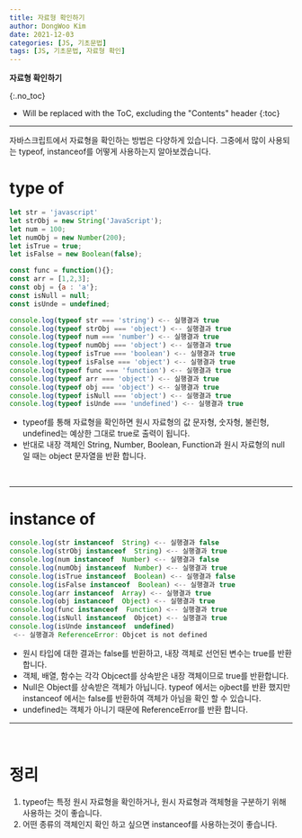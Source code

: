 ```yaml
---
title: 자료형 확인하기
author: DongWoo Kim
date: 2021-12-03
categories: [JS, 기초문법]
tags: [JS, 기초문법, 자료형 확인]
---
```


**자료형 확인하기**

{:.no_toc}

* Will be replaced with the ToC, excluding the "Contents" header
{:toc}
---

자바스크립트에서 자료형을 확인하는 방법은 다양하게 있습니다.
그중에서 많이 사용되는 typeof, instanceof를 어떻게 사용하는지 알아보겠습니다.

# **type of**
```js
let str = 'javascript'
let strObj = new String('JavaScript');
let num = 100;
let numObj = new Number(200);
let isTrue = true;
let isFalse = new Boolean(false);

const func = function(){};
const arr = [1,2,3];
const obj = {a : 'a'};
const isNull = null;
const isUnde = undefined;

console.log(typeof str === 'string') <-- 실행결과 true
console.log(typeof strObj === 'object') <-- 실행결과 true
console.log(typeof num === 'number') <-- 실행결과 true
console.log(typeof numObj === 'object') <-- 실행결과 true
console.log(typeof isTrue === 'boolean') <-- 실행결과 true
console.log(typeof isFalse === 'object') <-- 실행결과 true
console.log(typeof func === 'function') <-- 실행결과 true
console.log(typeof arr === 'object') <-- 실행결과 true
console.log(typeof obj === 'object') <-- 실행결과 true
console.log(typeof isNull === 'object') <-- 실행결과 true
console.log(typeof isUnde === 'undefined') <-- 실행결과 true

```
- typeof를 통해 자료형을 확인하면 원시 자료형의 값 문자형, 숫자형, 불린형, undefined는 
예상한 그대로 true로 출력이 됩니다.
- 반대로 내장 객체인 String, Number, Boolean, Function과 원시 자료형의 null 일 때는
object 문자열을 반환 합니다.


<br/>

---

# **instance of**

```js
console.log(str instanceof  String) <-- 실행결과 false
console.log(strObj instanceof  String) <-- 실행결과 true
console.log(num instanceof  Number) <-- 실행결과 false
console.log(numObj instanceof  Number) <-- 실행결과 true  
console.log(isTrue instanceof  Boolean) <-- 실행결과 false
console.log(isFalse instanceof  Boolean) <-- 실행결과 true
console.log(arr instanceof  Array) <-- 실행결과 true
console.log(obj instanceof  Object) <-- 실행결과 true
console.log(func instanceof  Function) <-- 실행결과 true
console.log(isNull instanceof  Objcet) <-- 실행결과 true
console.log(isUnde instanceof  undefined) 
 <-- 실행결과 ReferenceError: Objcet is not defined

```

- 원시 타입에 대한 결과는 false를 반환하고, 내장 객체로 선언된 변수는 true를 반환합니다.
- 객체, 배열, 함수는 각각 Objcect를 상속받은 내장 객체이므로 true를 반환합니다.
- Null은 Object를 상속받은 객체가 아닙니다. typeof 에서는 ojbect를 반환 했지만 instanceof 에서는 false를 반환하여 객체가 아님을 확인 할 수 있습니다.
- undefined는 객체가 아니기 때문에  ReferenceError를 반환 합니다.

---

<br>

# **정리**
1. typeof는 특정 원시 자료형을 확인하거나, 원시 자료형과 객체형을 구분하기 위해 사용하는 것이 좋습니다.
2. 어떤 종류의 객체인지 확인 하고 싶으면 instanceof를 사용하는것이 좋습니다.
